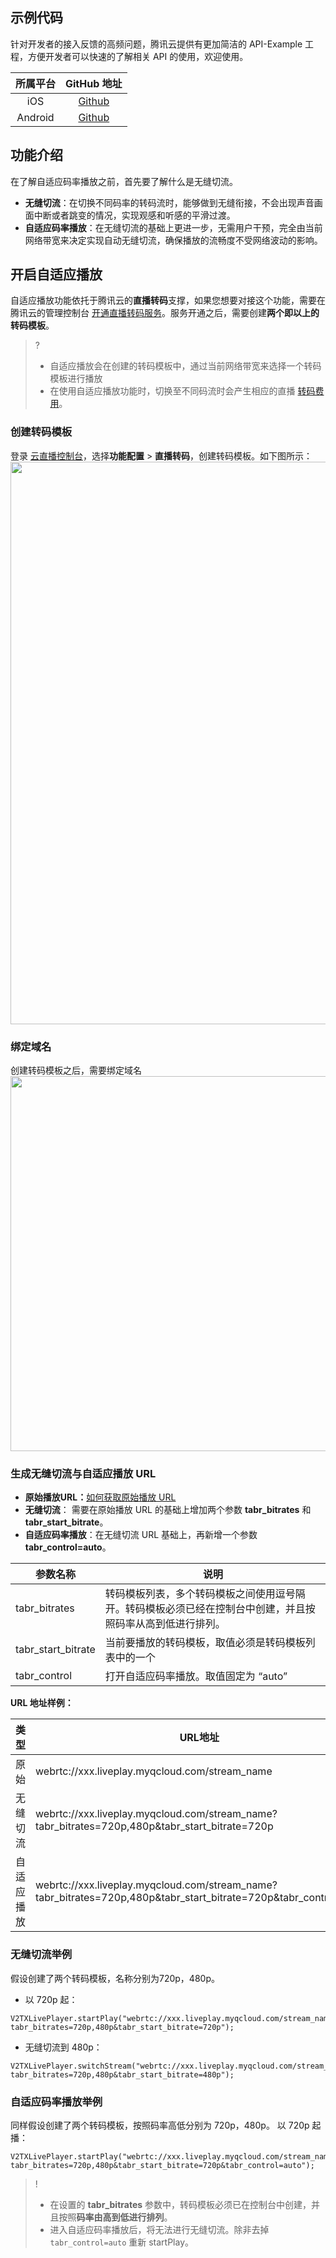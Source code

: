 ## 示例代码
针对开发者的接入反馈的高频问题，腾讯云提供有更加简洁的 API-Example 工程，方便开发者可以快速的了解相关 API 的使用，欢迎使用。

| 所属平台 |                         GitHub 地址                          |
| :------: | :----------------------------------------------------------: |
|   iOS    | [Github](https://github.com/LiteAVSDK/Live_iOS/tree/main/MLVB-API-Example-OC) |
| Android  | [Github](https://github.com/LiteAVSDK/Live_Android/tree/main/MLVB-API-Example) |

## 功能介绍
在了解自适应码率播放之前，首先要了解什么是无缝切流。

- **无缝切流**：在切换不同码率的转码流时，能够做到无缝衔接，不会出现声音画面中断或者跳变的情况，实现观感和听感的平滑过渡。
- **自适应码率播放**：在无缝切流的基础上更进一步，无需用户干预，完全由当前网络带宽来决定实现自动无缝切流，确保播放的流畅度不受网络波动的影响。


## 开启自适应播放
自适应播放功能依托于腾讯云的**直播转码**支撑，如果您想要对接这个功能，需要在腾讯云的管理控制台 [开通直播转码服务](https://console.cloud.tencent.com/live/config/transcode)。服务开通之后，需要创建**两个即以上的转码模板**。
>? 
>- 自适应播放会在创建的转码模板中，通过当前网络带宽来选择一个转码模板进行播放
>- 在使用自适应播放功能时，切换至不同码流时会产生相应的直播 [转码费用](https://cloud.tencent.com/document/product/267/39889)。


### 创建转码模板
登录 [云直播控制台](https://console.cloud.tencent.com/live/config/transcode)，选择**功能配置** > **直播转码**，创建转码模板。如下图所示：
<img src="https://qcloudimg.tencent-cloud.cn/raw/770a5239926b3126e040a2dc69602847.png" width="900">

### 绑定域名

创建转码模板之后，需要绑定域名
<img src="https://qcloudimg.tencent-cloud.cn/raw/30e1efa271220e839dda5da8cdc46c64.png" width="600">


### 生成无缝切流与自适应播放 URL

- **原始播放URL：**[如何获取原始播放 URL](https://cloud.tencent.com/document/product/267/13551#.E6.AD.A5.E9.AA.A44.EF.BC.9A.E8.8E.B7.E5.8F.96.E6.92.AD.E6.94.BE.E5.9C.B0.E5.9D.80)
- **无缝切流**： 需要在原始播放 URL 的基础上增加两个参数 **tabr_bitrates** 和 **tabr_start_bitrate**。
- **自适应码率播放**：在无缝切流 URL 基础上，再新增一个参数 **tabr_control=auto**。

| 参数名称 |                         说明                          |
| ------ | ------ |
|  tabr_bitrates  | 转码模板列表，多个转码模板之间使用逗号隔开。转码模板必须已经在控制台中创建，并且按照码率从高到低进行排列。 |
| tabr_start_bitrate  | 当前要播放的转码模板，取值必须是转码模板列表中的一个 |
| tabr_control  | 打开自适应码率播放。取值固定为 “auto” |

**URL 地址样例：**

|     类型       |                         URL地址                          |
| ------ | ------ |
|  原始    | webrtc://xxx.liveplay.myqcloud.com/stream_name |
| 无缝切流  | webrtc://xxx.liveplay.myqcloud.com/stream_name?tabr_bitrates=720p,480p&tabr_start_bitrate=720p |
| 自适应播放  | webrtc://xxx.liveplay.myqcloud.com/stream_name?tabr_bitrates=720p,480p&tabr_start_bitrate=720p&tabr_control=auto |


### 无缝切流举例

假设创建了两个转码模板，名称分别为720p，480p。
- 以 720p 起：
```
V2TXLivePlayer.startPlay("webrtc://xxx.liveplay.myqcloud.com/stream_name?tabr_bitrates=720p,480p&tabr_start_bitrate=720p");
```
- 无缝切流到 480p：
```
V2TXLivePlayer.switchStream("webrtc://xxx.liveplay.myqcloud.com/stream_name?tabr_bitrates=720p,480p&tabr_start_bitrate=480p");
```

### 自适应码率播放举例
同样假设创建了两个转码模板，按照码率高低分别为 720p，480p。
以 720p 起播：
```
V2TXLivePlayer.startPlay("webrtc://xxx.liveplay.myqcloud.com/stream_name?tabr_bitrates=720p,480p&tabr_start_bitrate=720p&tabr_control=auto");
```

>! 
>- 在设置的 **tabr_bitrates** 参数中，转码模板必须已在控制台中创建，并且按照**码率由高到低进行排列**。
>- 进入自适应码率播放后，将无法进行无缝切流。除非去掉 `tabr_control=auto` 重新 startPlay。
